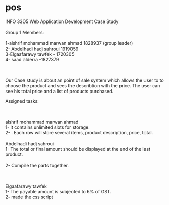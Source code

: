 # pos
INFO 3305 Web Application Development Case Study
<br><br>
Group 1  Members:
<br><br>
1-alshrif mohammad marwan ahmad 1828937 (group leader)
<br>
2-  Abdelhadi hadj sahroui 1919059
<br>
3-Elgaafarawy tawfek - 1720305
<br>
4- saad alderra -1827379

<br><br>
Our Case study is about an point of sale system which allows the user to to choose the product and sees the describtion with the price. The user can see his total price and a list of products purchased.

Assigned tasks:


<br><br>
alshrif mohammad marwan ahmad
<br>
1- It contains unlimited slots for storage.
<br>
2- . Each row will store several items, product description, price, total.
<br><br>
Abdelhadi hadj sahroui
<br>
1- The total or final amount should be displayed at the end of the last product.<br>
<br>
2- Compile the parts together.

<br><br>
Elgaafarawy tawfek
<br>
1- The payable amount is subjected to 6% of GST.
<br>
2- made the css script

